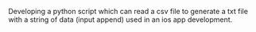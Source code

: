 Developing a python script which can read a csv file to generate a txt file with a string of data (input append) used in an ios app development.
